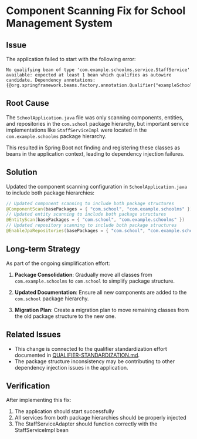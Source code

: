 # Component Scanning Fix for School Management System

## Issue

The application failed to start with the following error:

```
No qualifying bean of type 'com.example.schoolms.service.StaffService' available: expected at least 1 bean which qualifies as autowire candidate. Dependency annotations: {@org.springframework.beans.factory.annotation.Qualifier("exampleSchoolmsStaffServiceImpl")}
```

## Root Cause

The `SchoolApplication.java` file was only scanning components, entities, and repositories in the `com.school` package hierarchy, but important service implementations like `StaffServiceImpl` were located in the `com.example.schoolms` package hierarchy.

This resulted in Spring Boot not finding and registering these classes as beans in the application context, leading to dependency injection failures.

## Solution

Updated the component scanning configuration in `SchoolApplication.java` to include both package hierarchies:

```java
// Updated component scanning to include both package structures
@ComponentScan(basePackages = { "com.school", "com.example.schoolms" })
// Updated entity scanning to include both package structures
@EntityScan(basePackages = { "com.school", "com.example.schoolms" })
// Updated repository scanning to include both package structures
@EnableJpaRepositories(basePackages = { "com.school", "com.example.schoolms" })
```

## Long-term Strategy

As part of the ongoing simplification effort:

1. **Package Consolidation**: Gradually move all classes from `com.example.schoolms` to `com.school` to simplify package structure.

2. **Updated Documentation**: Ensure all new components are added to the `com.school` package hierarchy.

3. **Migration Plan**: Create a migration plan to move remaining classes from the old package structure to the new one.

## Related Issues

- This change is connected to the qualifier standardization effort documented in [QUALIFIER-STANDARDIZATION.md](backend/QUALIFIER-STANDARDIZATION.md).
- The package structure inconsistency may be contributing to other dependency injection issues in the application.

## Verification

After implementing this fix:

1. The application should start successfully
2. All services from both package hierarchies should be properly injected
3. The StaffServiceAdapter should function correctly with the StaffServiceImpl bean
